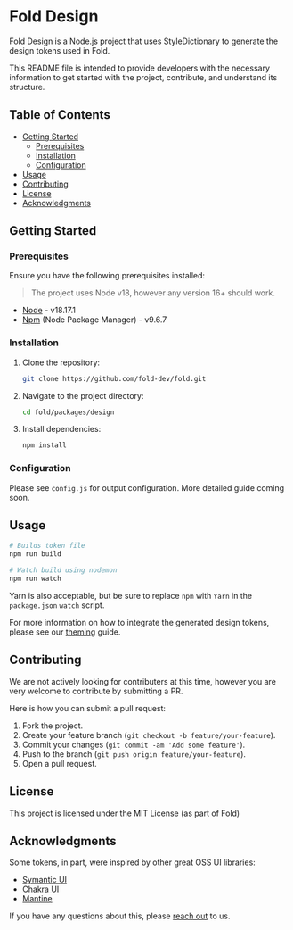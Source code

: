 # Fold Design

Fold Design is a Node.js project that uses StyleDictionary to generate the design tokens used in Fold. 

This README file is intended to provide developers with the necessary information to get started with the project, contribute, and understand its structure.

## Table of Contents

- [Getting Started](#getting-started)
    - [Prerequisites](#prerequisites)
    - [Installation](#installation)
    - [Configuration](#configuration)
- [Usage](#usage)
- [Contributing](#contributing)
- [License](#license)
- [Acknowledgments](#acknowledgments)

## Getting Started

### Prerequisites

Ensure you have the following prerequisites installed:

> The project uses Node v18, however any version 16+ should work.

- [Node](https://nodejs.org/) - v18.17.1
- [Npm](https://www.npmjs.com/) (Node Package Manager) - v9.6.7

### Installation

1. Clone the repository:

   ```bash
   git clone https://github.com/fold-dev/fold.git
   ```

2. Navigate to the project directory:

   ```bash
   cd fold/packages/design
   ```

3. Install dependencies:

   ```bash
   npm install
   ```

### Configuration

Please see `config.js` for output configuration. More detailed guide coming soon.

## Usage

```bash
# Builds token file
npm run build

# Watch build using nodemon
npm run watch
```

Yarn is also acceptable, but be sure to replace `npm` with `Yarn` in the `package.json` `watch` script.

For more information on how to integrate the generated design tokens, 
please see our [theming](http://fold.dev/docs/theming) guide.

## Contributing

We are not actively looking for contributers at this time, however you are very welcome to contribute by submitting a PR. 

Here is how you can submit a pull request:

1. Fork the project.
2. Create your feature branch (`git checkout -b feature/your-feature`).
3. Commit your changes (`git commit -am 'Add some feature'`).
4. Push to the branch (`git push origin feature/your-feature`).
5. Open a pull request.

## License

This project is licensed under the MIT License (as part of Fold)

## Acknowledgments

Some tokens, in part, were inspired by other great OSS UI libraries:

- [Symantic UI](https://github.com/Semantic-Org/Semantic-UI)
- [Chakra UI](https://github.com/chakra-ui/chakra-ui)
- [Mantine](https://github.com/mantinedev/mantine)

If you have any questions about this, please  [reach out](https://github.com/fold-dev/fold/discussions) to us.
